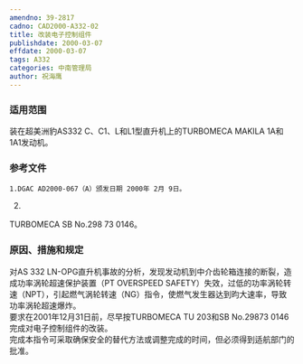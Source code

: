 ```yaml
---
amendno: 39-2817  
cadno: CAD2000-A332-02  
title: 改装电子控制组件  
publishdate: 2000-03-07  
effdate: 2000-03-07  
tags: A332  
categories: 中南管理局  
author: 祝海鹰  
---
```

  
### 适用范围  
装在超美洲豹AS332 C、C1、L和L1型直升机上的TURBOMECA MAKILA 1A和1A1发动机。  
  
<!--more-->  
### 参考文件  
    1.DGAC AD2000-067（A）颁发日期 2000年 2月 9日。  
2.  
TURBOMECA SB No.298 73 0146。  
  
### 原因、措施和规定  
对AS 332 LN-OPG直升机事故的分析，发现发动机到中介齿轮箱连接的断裂，造成功率涡轮超速保护装置（PT OVERSPEED SAFETY）失效，过低的功率涡轮转速（NPT），引起燃气涡轮转速（NG）指令，使燃气发生器达到昀大速率，导致功率涡轮超速爆炸。  
    要求在2001年12月31日前，尽早按TURBOMECA TU 203和SB No.29873 0146完成对电子控制组件的改装。  
    完成本指令可采取确保安全的替代方法或调整完成的时间，但必须得到适航部门的批准。  
